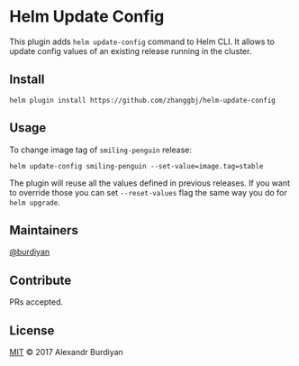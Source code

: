 # Helm Update Config

This plugin adds `helm update-config` command to Helm CLI. It allows to update config values of an existing release running in the cluster.

## Install

```
helm plugin install https://github.com/zhanggbj/helm-update-config
```

## Usage

To change image tag of `smiling-penguin` release:

```
helm update-config smiling-penguin --set-value=image.tag=stable
```

The plugin will reuse all the values defined in previous releases. If you want to override those you can set `--reset-values` flag the same way you do for `helm upgrade`.

## Maintainers

[@burdiyan](https://github.com/burdiyan)

## Contribute

PRs accepted.

## License

[MIT](LICENSE) © 2017 Alexandr Burdiyan
